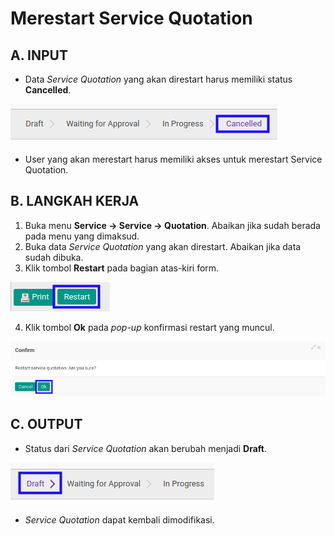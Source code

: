 # Merestart Service Quotation

## A. INPUT

* Data *Service Quotation* yang akan direstart harus memiliki status **Cancelled**.

![](../../img/service-quotation/status-input-cancelled.png)

* User yang akan merestart harus memiliki akses untuk merestart Service Quotation.

## B. LANGKAH KERJA

1. Buka menu **Service -> Service -> Quotation**. Abaikan jika sudah berada pada menu yang dimaksud.
2. Buka data *Service Quotation* yang akan direstart. Abaikan jika data sudah dibuka.
3. Klik tombol **Restart** pada bagian atas-kiri form.

![](../../img/service-quotation/tombol-restart.png)

4. Klik tombol **Ok** pada *pop-up* konfirmasi restart yang muncul.

![](../../img/service-quotation/pop-up-konfirmasi-restart.png)

## C. OUTPUT

* Status dari *Service Quotation* akan berubah menjadi **Draft**.

![](../../img/service-quotation/status-input-draft.png)

* *Service Quotation* dapat kembali dimodifikasi.
